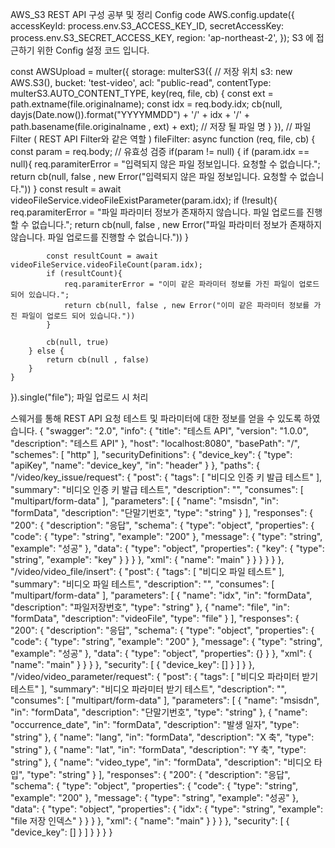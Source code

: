 AWS_S3 REST API 구성 공부 및 정리
Config code
AWS.config.update({
    accessKeyId: process.env.S3_ACCESS_KEY_ID,
    secretAccessKey: process.env.S3_SECRET_ACCESS_KEY,
    region: 'ap-northeast-2',
});
S3 에 접근하기 위한 Config 설정 코드 입니다.

const AWSUpload = multer({
    storage: multerS3({
        // 저장 위치
        s3: new AWS.S3(),
        bucket: 'test-video',
        acl: "public-read",
        contentType: multerS3.AUTO_CONTENT_TYPE,
        key(req, file, cb) {
            const ext = path.extname(file.originalname);
            const idx = req.body.idx;
            cb(null, dayjs(Date.now()).format("YYYYMMDD") + '/' + idx + '/' + path.basename(file.originalname , ext) + ext); // 저장 될 파일 명
        }
    }),
    // 파일 Filter ( REST API Filter와 같은 역할 )
    fileFilter: async function (req, file, cb) {
        const param = req.body;
        // 유효성 검증
        if(param != null) {
            if (param.idx == null){
                req.paramiterError = "입력되지 않은 파일 정보입니다. 요청할 수 없습니다.";
                return cb(null, false , new Error("입력되지 않은 파일 정보입니다. 요청할 수 없습니다."))
            }
            const result = await videoFileService.videoFileExistParameter(param.idx);
            if (!result){
                req.paramiterError = "파일 파라미터 정보가 존재하지 않습니다. 파일 업로드를 진행할 수 없습니다.";
                return cb(null, false , new Error("파일 파라미터 정보가 존재하지 않습니다. 파일 업로드를 진행할 수 없습니다."))
            }

            const resultCount = await videoFileService.videoFileCount(param.idx);
            if (resultCount){
                req.paramiterError = "이미 같은 파라미터 정보를 가진 파일이 업로드 되어 있습니다.";
                return cb(null, false , new Error("이미 같은 파라미터 정보를 가진 파일이 업로드 되어 있습니다."))
            }

            cb(null, true)
        } else {
            return cb(null , false)
        }
    }
}).single("file");
파일 업로드 시 처리

스웨거를 통해 REST API 요청 테스트 및 파라미터에 대한 정보를 얻을 수 있도록 하였습니다.
{
  "swagger": "2.0",
  "info": {
    "title": "테스트 API",
    "version": "1.0.0",
    "description": "테스트 API"
  },
  "host": "localhost:8080",
  "basePath": "/",
  "schemes": [
    "http"
  ],
  "securityDefinitions": {
    "device_key": {
      "type": "apiKey",
      "name": "device_key",
      "in": "header"
    }
  },
  "paths": {
    "/video/key_issue/request": {
      "post": {
        "tags": [
          "비디오 인증 키 발급 테스트"
        ],
        "summary": "비디오 인증 키 발급 테스트",
        "description": "",
        "consumes": [
          "multipart/form-data"
        ],
        "parameters": [
          {
            "name": "msisdn",
            "in": "formData",
            "description": "단말기번호",
            "type": "string"
          }
        ],
        "responses": {
          "200": {
            "description": "응답",
            "schema": {
              "type": "object",
              "properties": {
                "code": {
                  "type": "string",
                  "example": "200"
                },
                "message": {
                  "type": "string",
                  "example": "성공"
                },
                "data": {
                  "type": "object",
                  "properties": {
                    "key": {
                      "type": "string",
                      "example": "key"
                    }
                  }
                }
              },
              "xml": {
                "name": "main"
              }
            }
          }
        }
      }
    },
    "/video/video_file/insert": {
      "post": {
        "tags": [
          "비디오 파일 테스트"
        ],
        "summary": "비디오 파일 테스트",
        "description": "",
        "consumes": [
          "multipart/form-data"
        ],
        "parameters": [
          {
            "name": "idx",
            "in": "formData",
            "description": "파일저장번호",
            "type": "string"
          },
          {
            "name": "file",
            "in": "formData",
            "description": "videoFile",
            "type": "file"
          }
        ],
        "responses": {
          "200": {
            "description": "응답",
            "schema": {
              "type": "object",
              "properties": {
                "code": {
                  "type": "string",
                  "example": "200"
                },
                "message": {
                  "type": "string",
                  "example": "성공"
                },
                "data": {
                  "type": "object",
                  "properties": {}
                }
              },
              "xml": {
                "name": "main"
              }
            }
          }
        },
        "security": [
          {
            "device_key": []
          }
        ]
      }
    },
    "/video/video_parameter/request": {
      "post": {
        "tags": [
          "비디오 파라미터 받기 테스트"
        ],
        "summary": "비디오 파라미터 받기 테스트",
        "description": "",
        "consumes": [
          "multipart/form-data"
        ],
        "parameters": [
          {
            "name": "msisdn",
            "in": "formData",
            "description": "단말기번호",
            "type": "string"
          },
          {
            "name": "occurrence_date",
            "in": "formData",
            "description": "발생 일자",
            "type": "string"
          },
          {
            "name": "lang",
            "in": "formData",
            "description": "X 축",
            "type": "string"
          },
          {
            "name": "lat",
            "in": "formData",
            "description": "Y 축",
            "type": "string"
          },
          {
            "name": "video_type",
            "in": "formData",
            "description": "비디오 타입",
            "type": "string"
          }
        ],
        "responses": {
          "200": {
            "description": "응답",
            "schema": {
              "type": "object",
              "properties": {
                "code": {
                  "type": "string",
                  "example": "200"
                },
                "message": {
                  "type": "string",
                  "example": "성공"
                },
                "data": {
                  "type": "object",
                  "properties": {
                    "idx": {
                      "type": "string",
                      "example": "file 저장 인덱스"
                    }
                  }
                }
              },
              "xml": {
                "name": "main"
              }
            }
          }
        },
        "security": [
          {
            "device_key": []
          }
        ]
      }
    }
  }
}
